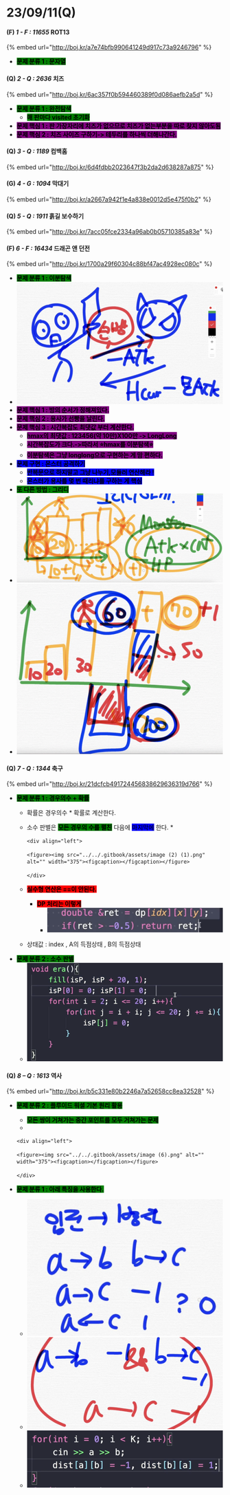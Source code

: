 # 23/09/11(Q)

#### (F) _1 - F : 11655_ ROT13

{% embed url="http://boj.kr/a7e74bfb990641249d917c73a9246796" %}

* <mark style="background-color:green;">**문제 분류 1 : 문자열**</mark>

#### (Q) _2 - Q : 2636_ 치즈

{% embed url="http://boj.kr/6ac357f0b594460389f0d086aefb2a5d" %}

* <mark style="background-color:green;">**문제 분류 1 : 완전탐색**</mark>
  * <mark style="background-color:green;">**매 판마다 visited 초기화**</mark>
* <mark style="background-color:purple;">**문제 핵심 1 : 판 가장자리에 치즈가 없으므로 치즈가 없는부분을 따로 찾지 않아도됨**</mark>
* <mark style="background-color:purple;">**문제 핵심 2 : 치즈 사이즈 구하기-> 테두리를 하나씩 더해나간다.**</mark>

#### (Q) _3 - Q : 1189_ 컴백홈

{% embed url="http://boj.kr/6d4fdbb2023647f3b2da2d638287a875" %}

#### (G) _4 - G : 1094_ 막대기

{% embed url="http://boj.kr/a2667a942f1e4a838e0012d5e475f0b2" %}

#### (Q) _5 - Q : 1911_ 흙길 보수하기

{% embed url="http://boj.kr/7acc05fce2334a96ab0b05710385a83e" %}

#### (F) _6 - F : 16434_ 드래곤 앤 던전

{% embed url="http://boj.kr/1700a29f60304c88bf47ac4928ec080c" %}

* <mark style="background-color:green;">**문제 분류 1 : 이분탐색**</mark>
* ![](<../../.gitbook/assets/image (7).png>)
* <mark style="background-color:purple;">**문제 핵심 1 : 방의 순서가 정해져있다.**</mark>
* <mark style="background-color:purple;">**문제 핵심 2 : 용사가 선빵을 날린다.**</mark>
* <mark style="background-color:purple;">**문제 핵심 3 : 시간복잡도 최댓값 부터 계산한다.**</mark>
  * <mark style="background-color:purple;">**hmax의 최댓값 : 123456(약 10만)X100만 -> LongLong**</mark>
  * <mark style="background-color:purple;">**시간복잡도가 크다.->따라서 ⭐️hmax를 이분탐색⭐️**</mark>
  * <mark style="background-color:purple;">**이분탐색은 그냥 longlong으로 구현하는 게 맘 편하다.**</mark>
* <mark style="background-color:blue;">**문제 구현 : 몬스터 공격하기**</mark>
  * <mark style="background-color:blue;">**반복문으로 하지말고 그냥 나누기,모듈러 연산해라 !**</mark>&#x20;
  * <mark style="background-color:blue;">**몬스터가 용사를 몇 번 때리냐를 구하는 게 핵심**</mark>
* <mark style="background-color:green;">**또 다른 방법  : 그리디**</mark>
* ![](../../.gitbook/assets/image.png)
* ![](<../../.gitbook/assets/image (1).png>)

#### (Q) _7 - Q : 1344_ 축구

{% embed url="http://boj.kr/21dcfcb491724456838629636319d766" %}

* <mark style="background-color:green;">**문제 분류 1 : 경우의수 + 확률**</mark>
  * 확률은 경우의수 \* 확률로 계산한다.
  * 소수 판별은 <mark style="background-color:green;">**모든 경우의 수를 펼친**</mark> 다음에 <mark style="background-color:blue;">마지막에</mark> 한다.
    *

        <div align="left">

        <figure><img src="../../.gitbook/assets/image (2) (1).png" alt="" width="375"><figcaption></figcaption></figure>

        </div>
  * <mark style="background-color:red;">**실수형 연산은 ==이 안된다.**</mark>
    * <mark style="background-color:red;">**DP 처리는 이렇게**</mark>
      * ![](<../../.gitbook/assets/image (1) (1).png>)
  * 상태값 : index , A의 득점상태 , B의 득점상태
* <mark style="background-color:green;">**문제 분류 2 : 소수 판별**</mark>
  * ![](<../../.gitbook/assets/image (2).png>)

#### (Q) _8 – Q : 1613_ 역사

{% embed url="http://boj.kr/b5c331e80b2246a7a52658cc8ea32528" %}

* <mark style="background-color:green;">**문제 분류 2 : 플루이드 워셜 기본 원리 활용**</mark>
  * <mark style="background-color:green;">**모든 쌍이 거쳐가는 중간 포인트를 모두 거쳐가는 문제**</mark>
  *

      <div align="left">

      <figure><img src="../../.gitbook/assets/image (6).png" alt="" width="375"><figcaption></figcaption></figure>

      </div>
* <mark style="background-color:green;">**문제 분류 1 : 아래 특징을 사용한다.**</mark>
  * ![](<../../.gitbook/assets/image (4).png>)
  * ![](<../../.gitbook/assets/image (3).png>)
  * ![](<../../.gitbook/assets/image (5).png>)
